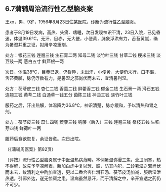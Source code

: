## 6.7蒲辅周治流行性乙型脑炎案

王xx，男，9岁，1956年8月23日住某医院。诊断为流行性乙型脑炎。

患者于8月19日发病，高热、头痛、嗜睡，次日发现神识不清，23日入院，已见昏迷，体温39.6℃，无汗、目赤，无大便，小便黄，脉象浮洪有力，舌苔黄腻，确为暑湿并重之证，拟用辛凉重剂。

处方：银花三钱 连翘三钱 生石膏二两 知母二钱 淡竹叶三钱 甘草二钱 粳米三钱 淡豆豉一两 葱白五寸 鲜芦根—两

次日，体温38℃，目赤已退，仍昏睡，未出汗，小便黄，大便仍未行，口不渴，舌苔黄腻，脉仍浮数有力，是暑湿之邪尚伏而未去，宜清暑利湿。

处方：茯苓皮三钱 杏仁二钱 香薷二钱 鲜藿香三钱 郁金二钱 生石膏一两 滑石五钱 连翘三钱 黄芩二钱 白通草一钱五分 茵陈三钱 神曲三钱 淡竹叶三钱

服药之后，汗出热解，体温降为36.8℃，神识清楚，脉亦缓和，予以清热和胃之剂。

处方：茯苓皮三钱 苡仁四钱 蒺藜三钱 钩藤（后入）三钱 连翘三钱 桑枝五钱 生稻芽四钱 鲜荷叶一两

服药后食欲恢复，余证皆愈。次日出院。

（《蒲辅周医案》第82页）

〔评按〕流行性乙型脑炎属于中医温热病范畴。本例暑湿弥漫三焦，营卫闭塞，热不得解，故先予辛凉解表，新加白虎中复以葱、豉，防其内犯，二诊暑湿之邪尚伏而未去，故清利之中酌加宣透，更以二香合杏仁滑石汤、茯苓皮汤加减，服后湿泄热透，引邪外达，遂无惊厥之患。温病虽然忌汗，而于清解之中，辛开宣透之药仍不可少。
